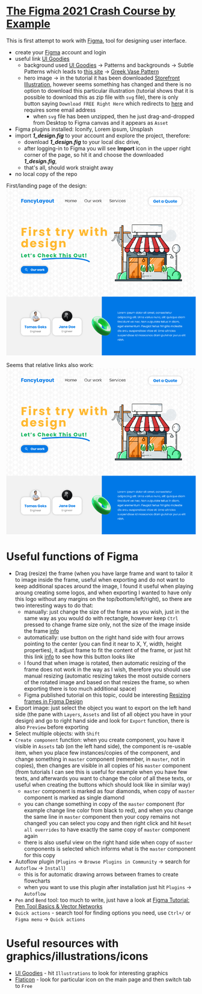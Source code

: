 # [The Figma 2021 Crash Course by Example](https://www.youtube.com/watch?v=Gu1so3pz4bA)

This is first attempt to work with [Figma](https://www.figma.com/), tool for designing user interface.
* create your [Figma](https://www.figma.com/) account and login
* useful link [UI Goodies](http://www.uigoodies.com/)
  * background used [UI Goodies](http://www.uigoodies.com/) -> Patterns and backgrounds -> Subtle Patterns which leads to [this site](https://www.toptal.com/designers/subtlepatterns/?ref=uigoodies.com) -> [Greek Vase Pattern](https://www.toptal.com/designers/subtlepatterns/greek-vase-pattern/)
  * hero image -> in the tutorial it has been downloaded [Storefront Illustration](https://lukaszadam.com/illustrations?ref=uigoodies.com), however seems something has changed and there is no option to download this particular illustration (tutorial shows that it is possible to download this as zip file with `svg` file), there is only button saying `Download FREE Right Here` which redirects to [here](https://lukaszadam.gumroad.com/l/pBPJg) and requires some email address
    * when `svg` file has been unzipped, then he just drag-and-dropped from Desktop to Figma canvas and it appears as `Asset` 
* Figma plugins installed: Iconify, Lorem ipsum, Unsplash
* import ***1_design.fig*** to your account and explore the project, therefore:
  * download ***1_design.fig*** to your local disc drive,
  * after logging-in to Figma you will see **Import** icon in the upper right corner of the page, so hit it and choose the downloaded ***1_design.fig***,
  * that's all, should work straight away
* no local copy of the repo

First/landing page of the design:
![example_ui_design_1](https://raw.githubusercontent.com/heniczyna/figma_starting_page/main/example_ui_design.PNG)

Seems that relative links also work:
![example_ui_design_2](/example_ui_design.PNG)

# Useful functions of Figma
* Drag (resize) the frame (when you have large frame and want to tailor it to image inside the frame, useful when exporting and do not want to keep additional spaces around the image, I found it useful when playing aroung creating some logos, and when exporting I wanted to have only this logo without any margins on the top/bottom/left/right), so there are two interesting ways to do that:
  * manually: just change the size of the frame as you wish, just in the same way as you would do with rectangle, however keep `Ctrl` pressed to change frame size only, not the size of the image inside the frame [info](https://help.figma.com/hc/en-us/articles/360041539473-Frames-in-Figma#Drag_the_frame)
  * automatically: use button on the right hand side with four arrows pointing to the center (you can find it near to X, Y, width, height properties), it adjust frame to fit the content of the frame, or just hit this link [info](https://help.figma.com/hc/en-us/articles/360041539473-Frames-in-Figma#Resize_to_Fit) to see how this button looks like
  * I found that when image is rotated, then automatic resizing of the frame does not work in the way as I wish, therefore you should use manual resizing (automatic resizing takes the most outside corners of the rotated image and based on that resizes the frame, so when exporting there is too much additional space)
  * Figma published tutorial on this topic, could be interesting [Resizing frames in Figma Design](https://www.youtube.com/watch?v=PwcT8g4gNKs)
* Export image: just select the object you want to export on the left hand side (the pane with `Layers`, `Assets` and list of all object you have in your design) and go to right hand side and look for `Export` function, there is also `Preview` before exporting
* Select multiple objects: with `Shift`
* `Create component` function: when you create component, you have it visible in `Assets` tab (on the left hand side), the component is re-usable item, when you place few instances/copies of the component, and change something in `master` component (remember, in `master`, not in copies), then changes are visible in all copies of his `master` component (from tutorials I can see this is useful for example when you have few texts, and afterwards you want to change the color of all these texts, or useful when creating the buttons which should look like in similar way)
  * `master` component is marked as four diamonds, when copy of `master` component is marked as single diamond 
  * you can change something in copy of the `master` component (for example change line color from black to red), and when you change the same line in `master` component then your copy remains not changed! you can select you copy and then right click and hit `Reset all overrides` to have exactly the same copy of `master` component again
  * there is also useful view on the right hand side when copy of `master` components is selected which informs what is the `master` component for this copy
* Autoflow plugin (`Plugins` -> `Browse Plugins in Community` -> search for `Autoflow` -> `Install`)
  * this is for automatic drawing arrows between frames to create flowcharts
  * when you want to use this plugin after installation just hit `Plugins` -> `Autoflow`
* `Pen` and `Bend` tool: too much to write, just have a look at [Figma Tutorial: Pen Tool Basics & Vector Networks](https://www.youtube.com/watch?v=5x2uHUB_pzw)
* `Quick actions` - search tool for finding options you need, use `Ctrl+/` or `Figma menu` ->  `Quick actions`

# Useful resources with graphics/illustrations/icons
* [UI Goodies](https://uigoodies.com/) - hit `Illustrations` to look for interesting graphics
* [Flaticon](https://www.flaticon.com/) - look for particular icon on the main page and then switch tab to `Free`

